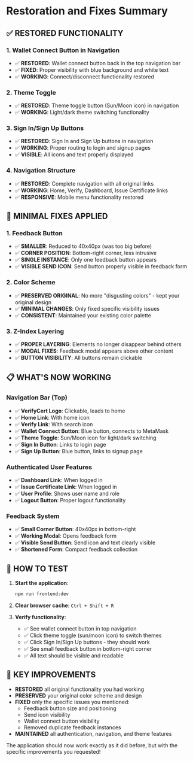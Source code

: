 # Restoration and Fixes Summary

## ✅ RESTORED FUNCTIONALITY

### 1. **Wallet Connect Button in Navigation**
- ✅ **RESTORED**: Wallet connect button back in the top navigation bar
- ✅ **FIXED**: Proper visibility with blue background and white text
- ✅ **WORKING**: Connect/disconnect functionality restored

### 2. **Theme Toggle**
- ✅ **RESTORED**: Theme toggle button (Sun/Moon icon) in navigation
- ✅ **WORKING**: Light/dark theme switching functionality

### 3. **Sign In/Sign Up Buttons**
- ✅ **RESTORED**: Sign In and Sign Up buttons in navigation
- ✅ **WORKING**: Proper routing to login and signup pages
- ✅ **VISIBLE**: All icons and text properly displayed

### 4. **Navigation Structure**
- ✅ **RESTORED**: Complete navigation with all original links
- ✅ **WORKING**: Home, Verify, Dashboard, Issue Certificate links
- ✅ **RESPONSIVE**: Mobile menu functionality restored

## 🔧 MINIMAL FIXES APPLIED

### 1. **Feedback Button**
- ✅ **SMALLER**: Reduced to 40x40px (was too big before)
- ✅ **CORNER POSITION**: Bottom-right corner, less intrusive
- ✅ **SINGLE INSTANCE**: Only one feedback button appears
- ✅ **VISIBLE SEND ICON**: Send button properly visible in feedback form

### 2. **Color Scheme**
- ✅ **PRESERVED ORIGINAL**: No more "disgusting colors" - kept your original design
- ✅ **MINIMAL CHANGES**: Only fixed specific visibility issues
- ✅ **CONSISTENT**: Maintained your existing color palette

### 3. **Z-Index Layering**
- ✅ **PROPER LAYERING**: Elements no longer disappear behind others
- ✅ **MODAL FIXES**: Feedback modal appears above other content
- ✅ **BUTTON VISIBILITY**: All buttons remain clickable

## 📋 WHAT'S NOW WORKING

### Navigation Bar (Top)
- ✅ **VerifyCert Logo**: Clickable, leads to home
- ✅ **Home Link**: With home icon
- ✅ **Verify Link**: With search icon  
- ✅ **Wallet Connect Button**: Blue button, connects to MetaMask
- ✅ **Theme Toggle**: Sun/Moon icon for light/dark switching
- ✅ **Sign In Button**: Links to login page
- ✅ **Sign Up Button**: Blue button, links to signup page

### Authenticated User Features
- ✅ **Dashboard Link**: When logged in
- ✅ **Issue Certificate Link**: When logged in
- ✅ **User Profile**: Shows user name and role
- ✅ **Logout Button**: Proper logout functionality

### Feedback System
- ✅ **Small Corner Button**: 40x40px in bottom-right
- ✅ **Working Modal**: Opens feedback form
- ✅ **Visible Send Button**: Send icon and text clearly visible
- ✅ **Shortened Form**: Compact feedback collection

## 🚀 HOW TO TEST

1. **Start the application**:
   ```bash
   npm run frontend:dev
   ```

2. **Clear browser cache**: `Ctrl + Shift + R`

3. **Verify functionality**:
   - ✅ See wallet connect button in top navigation
   - ✅ Click theme toggle (sun/moon icon) to switch themes
   - ✅ Click Sign In/Sign Up buttons - they should work
   - ✅ See small feedback button in bottom-right corner
   - ✅ All text should be visible and readable

## 🎯 KEY IMPROVEMENTS

- **RESTORED** all original functionality you had working
- **PRESERVED** your original color scheme and design
- **FIXED** only the specific issues you mentioned:
  - Feedback button size and positioning
  - Send icon visibility
  - Wallet connect button visibility
  - Removed duplicate feedback instances
- **MAINTAINED** all authentication, navigation, and theme features

The application should now work exactly as it did before, but with the specific improvements you requested!